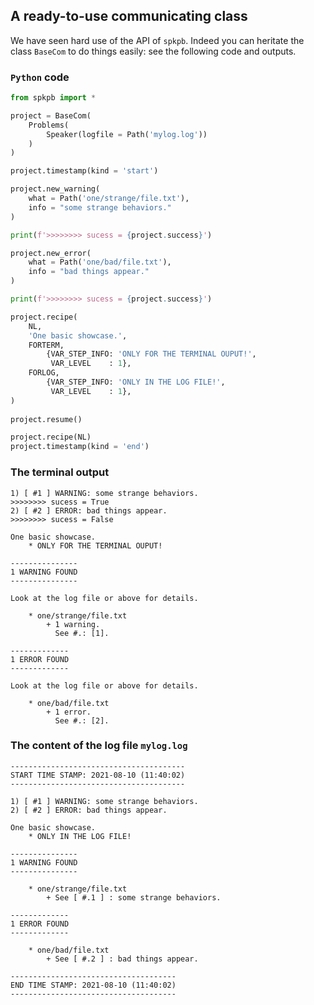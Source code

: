A ready-to-use communicating class
----------------------------------

We have seen hard use of the API of `spkpb`. Indeed you can heritate the class `BaseCom` to do things easily: see the following code and outputs.


### `Python` code

~~~python
from spkpb import *

project = BaseCom(
    Problems(
        Speaker(logfile = Path('mylog.log'))
    )
)

project.timestamp(kind = 'start')

project.new_warning(
    what = Path('one/strange/file.txt'),
    info = "some strange behaviors."
)

print(f'>>>>>>>> sucess = {project.success}')

project.new_error(
    what = Path('one/bad/file.txt'),
    info = "bad things appear."
)

print(f'>>>>>>>> sucess = {project.success}')

project.recipe(
    NL,
    'One basic showcase.',
    FORTERM,
        {VAR_STEP_INFO: 'ONLY FOR THE TERMINAL OUPUT!',
         VAR_LEVEL    : 1},
    FORLOG,
        {VAR_STEP_INFO: 'ONLY IN THE LOG FILE!',
         VAR_LEVEL    : 1},
)
    
project.resume()

project.recipe(NL)
project.timestamp(kind = 'end')
~~~


### The terminal output

~~~
1) [ #1 ] WARNING: some strange behaviors.
>>>>>>>> sucess = True
2) [ #2 ] ERROR: bad things appear.
>>>>>>>> sucess = False

One basic showcase.
    * ONLY FOR THE TERMINAL OUPUT!

---------------
1 WARNING FOUND
---------------

Look at the log file or above for details.

    * one/strange/file.txt
        + 1 warning.
          See #.: [1].

-------------
1 ERROR FOUND
-------------

Look at the log file or above for details.

    * one/bad/file.txt
        + 1 error.
          See #.: [2].
~~~


### The content of the log file `mylog.log`

~~~
---------------------------------------
START TIME STAMP: 2021-08-10 (11:40:02)
---------------------------------------

1) [ #1 ] WARNING: some strange behaviors.
2) [ #2 ] ERROR: bad things appear.

One basic showcase.
    * ONLY IN THE LOG FILE!

---------------
1 WARNING FOUND
---------------

    * one/strange/file.txt
        + See [ #.1 ] : some strange behaviors.

-------------
1 ERROR FOUND
-------------

    * one/bad/file.txt
        + See [ #.2 ] : bad things appear.

-------------------------------------
END TIME STAMP: 2021-08-10 (11:40:02)
-------------------------------------
~~~
